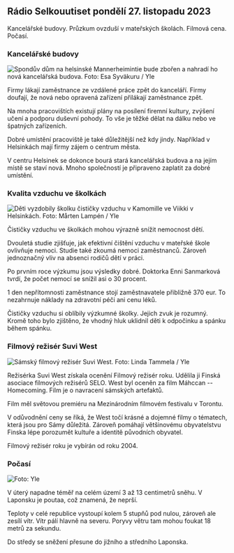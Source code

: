 Rádio Selkouutiset pondělí 27. listopadu 2023
---------------------------------------

Kancelářské budovy. Průzkum ovzduší v mateřských školách. Filmová cena. Počasí.

### Kancelářské budovy

![Spondův dům na helsinské Mannerheimintie bude zbořen a nahradí ho nová kancelářská budova. Foto: Esa Syväkuru / Yle](https://images.cdn.yle.fi/image/upload/c_crop,h_3270,w_5814,x_0,y_404/ar_1.77777777777777777,c_fill,g_702,/d_0q_auto:eco/f_auto/fl_lossy/v1700118894/39-12013716555c1029fb19)

Firmy lákají zaměstnance ze vzdálené práce zpět do kanceláří. Firmy doufají, že nová nebo opravená zařízení přilákají zaměstnance zpět.

Na mnoha pracovištích existují plány na posílení firemní kultury, zvýšení učení a podporu duševní pohody. To vše je těžké dělat na dálku nebo ve špatných zařízeních.

Dobré umístění pracoviště je také důležitější než kdy jindy. Například v Helsinkách mají firmy zájem o centrum města.

V centru Helsinek se dokonce bourá stará kancelářská budova a na jejím místě se staví nová. Mnoho společností je připraveno zaplatit za dobré umístění.

### Kvalita vzduchu ve školkách

![Děti vyzdobily školku čističky vzduchu v Kamomille ve Viikki v Helsinkách. Foto: Mårten Lampén / Yle](https://images.cdn.yle.fi/image/upload/c_crop,h_2250,w_4000,x_0,y_334/ar_1.77777777777777777,c_fill,g_faces,wd_0q_auto:eco/f_auto/fl_lossy/v1695638511/39-117653165115d5600150)

Čističky vzduchu ve školkách mohou výrazně snížit nemocnost dětí.

Dvouletá studie zjišťuje, jak efektivní čištění vzduchu v mateřské škole ovlivňuje nemoci. Studie také zkoumá nemoci zaměstnanců. Zároveň jednoznačný vliv na absenci rodičů dětí v práci.

Po prvním roce výzkumu jsou výsledky dobré. Doktorka Enni Sanmarková tvrdí, že počet nemocí se snížil asi o 30 procent.

1 den nepřítomnosti zaměstnance stojí zaměstnavatele přibližně 370 eur. To nezahrnuje náklady na zdravotní péči ani cenu léků.

Čističky vzduchu si oblíbily výzkumné školky. Jejich zvuk je rozumný. Kromě toho bylo zjištěno, že vhodný hluk uklidnil děti k odpočinku a spánku během spánku.

### Filmový režisér Suvi West

![Sámský filmový režisér Suvi West. Foto: Linda Tammela / Yle](https://images.cdn.yle.fi/image/upload/c_crop,h_2268,w_4032,x_0,y_120/ar_1.7777777777777777,c_fill,g_faces,w/01210.q_auto:eco/f_auto/fl_lossy/v1613476645/39-774637602bb23ea1c4a)

Režisérka Suvi West získala ocenění Filmový režisér roku. Udělila ji Finská asociace filmových režisérů SELO. West byl oceněn za film Máhccan -- Homecoming. Film je o navracení sámských artefaktů.

Film měl světovou premiéru na Mezinárodním filmovém festivalu v Torontu.

V odůvodnění ceny se říká, že West točí krásné a dojemné filmy o tématech, která jsou pro Sámy důležitá. Zároveň pomáhají většinovému obyvatelstvu Finska lépe porozumět kultuře a identitě původních obyvatel.

Filmový režisér roku je vybírán od roku 2004.

### Počasí

![ Foto: Yle](https://images.cdn.yle.fi/image/upload/c_crop,h_1080,w_1919,x_0,y_0/ar_1.7777777777777777,c_fill,g_faces,h_675/d_pr.120:eco/f_auto/fl_lossy/v1701100995/39-12073206564bd79da68c)

V úterý napadne téměř na celém území 3 až 13 centimetrů sněhu. V Laponsku je poutaa, což znamená, že neprší.

Teploty v celé republice vystoupí kolem 5 stupňů pod nulou, zároveň ale zesílí vítr. Vítr pálí hlavně na severu. Poryvy větru tam mohou foukat 18 metrů za sekundu.

Do středy se sněžení přesune do jižního a středního Laponska.